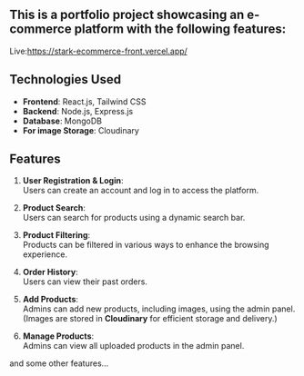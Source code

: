 ## This is a portfolio project showcasing an e-commerce platform with the following features:

Live:https://stark-ecommerce-front.vercel.app/

## Technologies Used
- **Frontend**: React.js, Tailwind CSS  
- **Backend**: Node.js, Express.js  
- **Database**: MongoDB  
- **For image Storage**: Cloudinary  

## Features

1. **User Registration & Login**:  
   Users can create an account and log in to access the platform.  

2. **Product Search**:  
   Users can search for products using a dynamic search bar.  

3. **Product Filtering**:  
   Products can be filtered in various ways to enhance the browsing experience.  

4. **Order History**:  
   Users can view their past orders.

5. **Add Products**:  
   Admins can add new products, including images, using the admin panel.  
   (Images are stored in **Cloudinary** for efficient storage and delivery.)  

6. **Manage Products**:  
   Admins can view all uploaded products in the admin panel.

and some other features...
